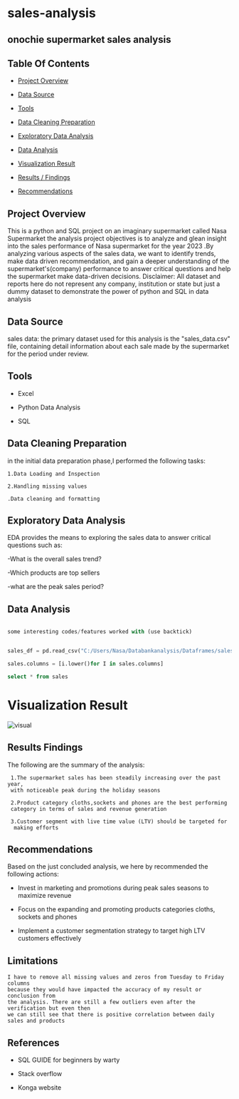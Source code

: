 # sales-analysis
## onochie supermarket sales analysis

## Table Of Contents


- [Project Overview](#project-overview)

- [Data Source](#data-source)

- [Tools](#tools)

- [Data Cleaning Preparation](#data-cleaning-preparation)

- [Exploratory Data Analysis](#exploratory-data-analysis)

- [Data Analysis](#data-analysis)

- [Visualization Result](#visualization-result)

- [Results / Findings](#results-findings)

- [Recommendations](#recommendations)


## Project Overview

This is a python and SQL project on an imaginary supermarket called Nasa Supermarket
the analysis project objectives is to analyze and glean insight into the sales performance of Nasa supermarket for the year 2023 .By analyzing various aspects of the sales data, we want to identify trends, make data driven recommendation, and gain a deeper understanding of the supermarket's(company) performance to answer critical questions and help the supermarket make data-driven decisions. 
Disclaimer: All dataset and reports here do not represent any company,
institution or state but just a dummy dataset to demonstrate the power of python and SQL in data
  analysis

  ## Data Source

  sales data: the primary dataset used for this analysis is the 
  "sales_data.csv" file, containing detail information about
  each sale made by the supermarket for the period under review.

  ## Tools

  - Excel

  - Python Data Analysis

  - SQL

  ## Data Cleaning Preparation

  
  in the initial data preparation phase,I performed the following tasks:

    1.Data Loading and Inspection 

    2.Handling missing values 

    .Data cleaning and formatting 

  ## Exploratory Data Analysis

  EDA provides the means to exploring the sales data to answer critical questions such as:

  -What is the overall sales trend?

  -Which products are top sellers

  -what are the peak sales period?

  ## Data Analysis

  ```python

  some interesting codes/features worked with (use backtick)

```
  
  ```python
  
  sales_df = pd.read_csv("C:/Users/Nasa/Databankanalysis/Dataframes/sales.csv")
  ```

  ```python
  sales.columns = [i.lower()for I in sales.columns]

```

  ```sql
  select * from sales
```

# Visualization Result


![visual](https://github.com/user-attachments/assets/2243e01c-e3ef-4908-b803-3d86301807ca)

  ## Results Findings

  The following are the summary of the analysis:

     1.The supermarket sales has been steadily increasing over the past year,
     with noticeable peak during the holiday seasons

     2.Product category cloths,sockets and phones are the best performing 
     category in terms of sales and revenue generation
     
     3.Customer segment with live time value (LTV) should be targeted for 
      making efforts

  ## Recommendations

  
   Based on the just concluded analysis, we here by recommended the 
   following actions:

   - Invest in marketing and promotions during peak sales seasons to 
     maximize revenue

   - Focus on the expanding and promoting products categories  cloths,
     sockets and phones

   - Implement a customer segmentation strategy to target high LTV customers 
     effectively

 ## Limitations

 
    I have to remove all missing values and zeros from Tuesday to Friday columns 
    because they would have impacted the accuracy of my result or conclusion from 
    the analysis. There are still a few outliers even after the verification but even then 
    we can still see that there is positive correlation between daily sales and products 

 ## References

 - SQL GUIDE for beginners by warty

 - Stack overflow

 - Konga website  






  







  


 
